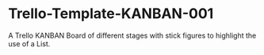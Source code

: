 # Trello-Template-KANBAN-001
A Trello KANBAN Board of different stages with stick figures to highlight the use of a List.
